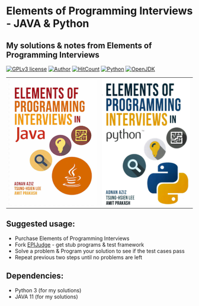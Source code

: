 # Elements of Programming Interviews - JAVA & Python
## My solutions & notes from Elements of Programming Interviews
[![GPLv3 license](https://img.shields.io/badge/License-GPLv3-blue.svg)](http://perso.crans.org/besson/LICENSE.html)
[![Author](https://img.shields.io/badge/author-vaidic-brightgreen.svg)](https://vaidicjoshi.in/)
[![HitCount](http://hits.dwyl.io/vaidic/elements-of-programming-interviews-solutions.svg)](http://hits.dwyl.io/vaidic/elements-of-programming-interviews-solutions)
[![Python](https://img.shields.io/pypi/pyversions/Django.svg)](https://pypi.org/)
[![OpenJDK](https://img.shields.io/badge/OpenJDK-11-red.svg)](https://img.shields.io/badge/OpenJDK-11-red)

|   |   |
|:---:|:---:|
![EPI ](epi-cover-java.png) | ![EPI ](epi-cover-python.png)

## Suggested usage:
+ Purchase Elements of Programming Interviews
+ Fork [EPIJudge](https://github.com/adnanaziz/EPIJudge.git) - get stub programs & test framework
+ Solve a problem & Program your solution to see if the test cases pass
+ Repeat previous two steps until no problems are left

## Dependencies:
+ Python 3 (for my solutions)
+ JAVA 11  (for my solutions)
